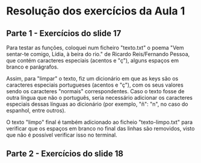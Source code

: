 # Resolução dos exercícios da Aula 1

## Parte 1 - Exercícios do slide 17

Para testar as funções, coloquei num ficheiro "texto.txt" o poema "Vem sentar-te comigo, Lídia, à beira do rio." de Ricardo Reis/Fernando Pessoa, que contém caracteres especiais (acentos e "ç"), alguns espaços em branco e parágrafos.

Assim, para "limpar" o texto, fiz um dicionário em que as keys são os caracteres especiais portugueses (acentos e "ç"), com os seus valores sendo os caracteres "normais" correspondentes. Caso o texto fosse de outra língua que não o português, seria necessário adicionar os caracteres especiais dessas línguas ao dicionário (por exemplo, "ñ": "n", no caso do espanhol, entre outros).

O texto "limpo" final é também adicionado ao ficheio "texto-limpo.txt" para verificar que os espaços em branco no final das linhas são removidos, visto que não é possível verificar isso no terminal.

## Parte 2 - Exercícios do slide 18
